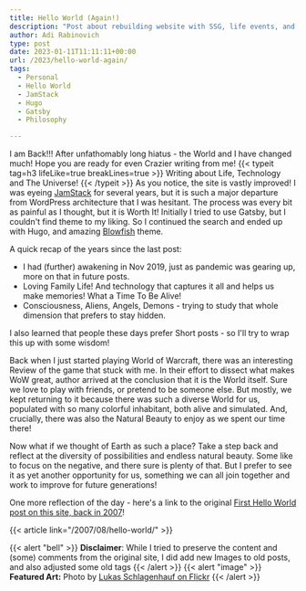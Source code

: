 ```yaml
---
title: Hello World (Again!)
description: "Post about rebuilding website with SSG, life events, and the Whole World"
author: Adi Rabinovich
type: post
date: 2023-01-11T11:11:11+00:00
url: /2023/hello-world-again/
tags:
  - Personal
  - Hello World
  - JamStack
  - Hugo
  - Gatsby
  - Philosophy

---
```

I am Back!!! After unfathomably long hiatus - the World and I have changed much! Hope you are ready for even Crazier writing from me!
{{< typeit tag=h3 lifeLike=true breakLines=true >}}
Writing about Life, Technology and The Universe!
{{< /typeit >}}
As you notice, the site is vastly improved! I was eyeing [JamStack](https://jamstack.org/) for several years, but it is such a major departure from WordPress architecture that I was hesitant. The process was every bit as painful as I thought, but it is Worth It! Initially I tried to use Gatsby, but I couldn't find theme to my liking. So I continued the search and ended up with Hugo, and amazing [Blowfish](https://nunocoracao.github.io/blowfish/) theme.

A quick recap of the years since the last post:

- I had (further) awakening in Nov 2019, just as pandemic was gearing up, more on that in future posts.
- Loving Family Life! And technology that captures it all and helps us make memories! What a Time To Be Alive!
- Consciousness, Aliens, Angels, Demons - trying to study that whole dimension that prefers to stay hidden.

I also learned that people these days prefer Short posts - so I'll try to wrap this up with some wisdom!

Back when I just started playing World of Warcraft, there was an interesting Review of the game that stuck with me. In their effort to dissect what makes WoW great, author arrived at the conclusion that it is the World itself. Sure we love to play with friends, or pretend to be someone else. But mostly, we kept returning to it because there was such a diverse World for us, populated with so many colorful inhabitant, both alive and simulated. And, crucially, there was also the Natural Beauty to enjoy as we spent our time there!

Now what if we thought of Earth as such a place? Take a step back and reflect at the diversity of possibilities and endless natural beauty. Some like to focus on the negative, and there sure is plenty of that. But I prefer to see it as yet another opportunity for us, something we can all join together and work to improve for future generations!

One more reflection of the day - here's a link to the original [First Hello World post on this site, back in 2007](/2007/08/hello-world/)!

{{< article link="/2007/08/hello-world/" >}}

{{< alert "bell" >}}
**Disclaimer**: While I tried to preserve the content and (some) comments from the original site, I did add new Images to old posts, and also adjusted some old tags
{{< /alert >}}
{{< alert "image" >}}
**Featured Art:** Photo by [Lukas Schlagenhauf on Flickr](https://flic.kr/p/N1LDmf)
{{< /alert >}}
